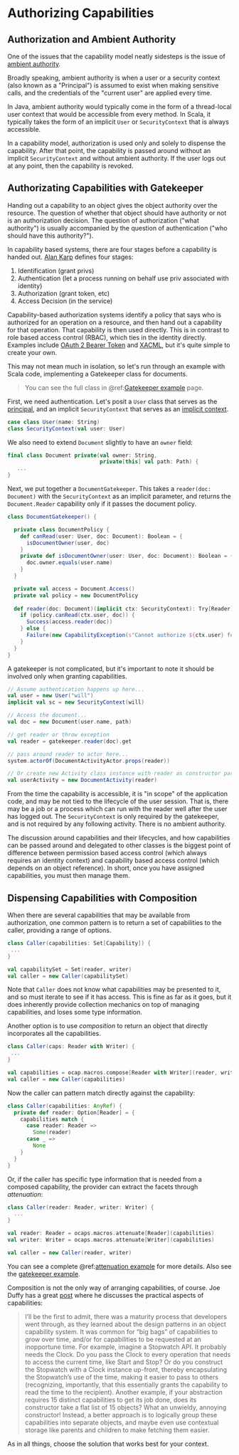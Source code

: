 # Authorizing Capabilities

## Authorization and Ambient Authority

One of the issues that the capability model neatly sidesteps is the issue of [ambient authority](https://en.wikipedia.org/wiki/Ambient_authority).  

Broadly speaking, ambient authority is when a user or a security context (also known as a "Principal") is assumed to exist when making sensitive calls, and the credentials of the "current user" are applied every time.

In Java, ambient authority would typically come in the form of a thread-local user context that would be accessible from every method.  In Scala, it typically takes the form of an implicit `User` or `SecurityContext` that is always accessible.

In a capability model, authorization is used only and solely to dispense the capability.  After that point, the capability is passed around without an implicit `SecurityContext` and without ambient authority.  If the user logs out at any point, then the capability is revoked.

## Authorizating Capabilities with Gatekeeper

Handing out a capability to an object gives the object authority over the resource.  The question of whether that object should have authority or not is an authorization decision.  The question of authorization ("what authority") is usually accompanied by the question of authentication ("who should have this authority?").

In capability based systems, there are four stages before a capability is handed out.  [Alan Karp](https://youtu.be/XQWY9_BcSGI?t=8m40s) defines four stages:

1. Identification (grant privs)
2. Authentication (let a process running on behalf use priv associated with identity)
3. Authorization (grant token, etc)
4. Access Decision (in the service)

Capability-based authorization systems identify a policy that says who is authorized for an operation on a resource, and then hand out a capability for that operation.  That capability is then used directly.  This is in contrast to role based access control (RBAC), which ties in the identity directly.  Examples include [OAuth 2 Bearer Token](https://en.wikipedia.org/wiki/OAuth#OAuth_2.0) and [XACML](https://en.wikipedia.org/wiki/XACML), but it's quite simple to create your own.

This may not mean much in isolation, so let's run through an example with Scala code, implementing a Gatekeeper class for documents.

> You can see the full class in @ref:[Gatekeeper example](../examples/gatekeeper.md) page.

First, we need authentication.  Let's posit a `User` class that serves as the [principal](https://stackoverflow.com/a/5025140), and an implicit `SecurityContext` that serves as an [implicit context](http://www.lihaoyi.com/post/ImplicitDesignPatternsinScala.html#implicit-contexts). 

```scala
case class User(name: String)
class SecurityContext(val user: User)
```

We also need to extend `Document` slightly to have an `owner` field: 

```scala
final class Document private(val owner: String,
                             private[this] val path: Path) {
   ...
}
```

Next, we put together a `DocumentGatekeeper`.  This takes a `reader(doc: Document)` with the `SecurityContext` as an implicit parameter, and returns the `Document.Reader` capability only if it passes the document policy.

```scala
class DocumentGatekeeper() {

  private class DocumentPolicy {
    def canRead(user: User, doc: Document): Boolean = {
      isDocumentOwner(user, doc) 
    }
    private def isDocumentOwner(user: User, doc: Document): Boolean = {
      doc.owner.equals(user.name)
    }
  }

  private val access = Document.Access()
  private val policy = new DocumentPolicy
  
  def reader(doc: Document)(implicit ctx: SecurityContext): Try[Reader] = {
    if (policy.canRead(ctx.user, doc)) {
      Success(access.reader(doc))
    } else {
      Failure(new CapabilityException(s"Cannot authorize ${ctx.user} for writer to doc $doc"))
    }
  }
}
```

A gatekeeper is not complicated, but it's important to note it should be involved only when granting capabilities.

```scala
// Assume authentication happens up here...
val user = new User("will")
implicit val sc = new SecurityContext(will)

// Access the document...
val doc = new Document(user.name, path)

// get reader or throw exception
val reader = gatekeeper.reader(doc).get

// pass around reader to actor here...
system.actorOf(DocumentActivityActor.props(reader))

// Or create new Activity class instance with reader as constructor parameter
val userActivity = new DocumentActivity(reader)
```

From the time the capability is accessible, it is "in scope" of the application code, and may be not tied to the lifecycle of the user session.  That is, there may be a job or a process which can run with the reader well after the user has logged out.  The `SecurityContext` is only required by the gatekeeper, and is not required by any following activity.  There is no ambient authority.

The discussion around capabilities and their lifecycles, and how capabilities can be passed around and delegated to other classes is the biggest point of difference between permission based access control (which always requires an identity context) and capability based access control (which depends on an object reference).  In short, once you have assigned capabilities, you must then manage them.

## Dispensing Capabilities with Composition

When there are several capabilities that may be available from authorization, one common pattern is to return a set of capabilities to the caller, providing a range of options.

```scala
class Caller(capabilities: Set[Capability]) {
 ...
}

val capabilitySet = Set(reader, writer)
val caller = new Caller(capabilitySet)
```

Note that `Caller` does not know what capabilities may be presented to it, and so must iterate to see if it has access.  This is fine as far as it goes, but it does inherently provide collection mechanics on top of managing capabilities, and loses some type information.
 
Another option is to use *composition* to return an object that directly incorporates all the capabilities.

```scala
class Caller(caps: Reader with Writer) {
 ...
}

val capabilities = ocap.macros.compose[Reader with Writer](reader, writer)
val caller = new Caller(capabilities)
```

Now the caller can pattern match directly against the capability:

```scala
class Caller(capabilities: AnyRef) {
  private def reader: Option[Reader] = {
    capabilities match {
      case reader: Reader =>
        Some(reader)
      case _ =>
        None
    }
  }
}
```

Or, if the caller has specific type information that is needed from a composed capability, the provider can extract the facets through *attenuation*:

```scala
class Caller(reader: Reader, writer: Writer) {
  ...
}

val reader: Reader = ocaps.macros.attenuate[Reader](capabilities)
val writer: Writer = ocaps.macros.attenuate[Writer](capabilities)

val caller = new Caller(reader, writer)
```

You can see a complete @ref:[attenuation example](../examples/attenuation.md) for more details.  Also see the [gatekeeper example](../examples/gatekeeper.md).

Composition is not the only way of arranging capabilities, of course.  Joe Duffy has a great [post](http://joeduffyblog.com/2015/11/10/objects-as-secure-capabilities/) where he discusses the practical aspects of capabilities:

> I’ll be the first to admit, there was a maturity process that developers went through, as they learned about the design patterns in an object capability system. It was common for “big bags” of capabilities to grow over time, and/or for capabilities to be requested at an inopportune time. For example, imagine a Stopwatch API. It probably needs the Clock. Do you pass the Clock to every operation that needs to access the current time, like Start and Stop? Or do you construct the Stopwatch with a Clock instance up-front, thereby encapsulating the Stopwatch’s use of the time, making it easier to pass to others (recognizing, importantly, that this essentially grants the capability to read the time to the recipient). Another example, if your abstraction requires 15 distinct capabilities to get its job done, does its constructor take a flat list of 15 objects? What an unwieldy, annoying constructor! Instead, a better approach is to logically group these capabilities into separate objects, and maybe even use contextual storage like parents and children to make fetching them easier.

As in all things, choose the solution that works best for your context.